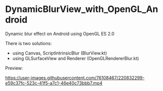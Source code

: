 # DynamicBlurView_with_OpenGL_Android
Dynamic blur effect on Android using OpenGL ES 2.0

There is two solutions:
  - using Canvas, ScriptIntrinsicBlur (BlurView.kt)
  - using GLSurfaceView and Renderer (OpenGLRendererBlur.kt)

Preview:

https://user-images.githubusercontent.com/76108467/220832299-e59c37fc-523c-41f5-a7c1-46e40c73bbb7.mp4
